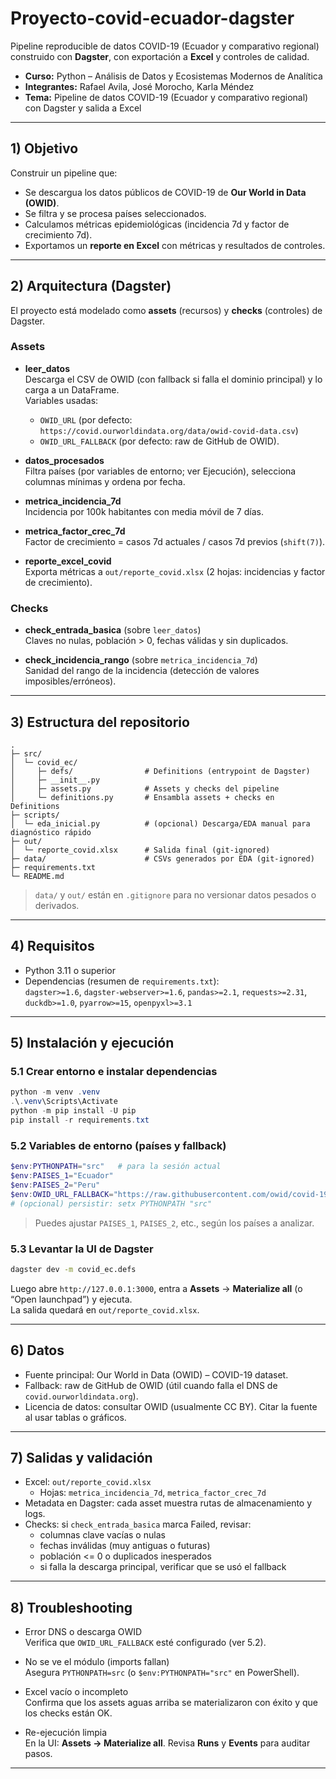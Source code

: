 # Proyecto-covid-ecuador-dagster

Pipeline reproducible de datos COVID-19 (Ecuador y comparativo regional) construido con **Dagster**, con exportación a **Excel** y controles de calidad.

- **Curso:** Python – Análisis de Datos y Ecosistemas Modernos de Analítica
- **Integrantes:** Rafael Avila, José Morocho, Karla Méndez 
- **Tema:** Pipeline de datos COVID-19 (Ecuador y comparativo regional) con Dagster y salida a Excel

---

## 1) Objetivo

Construir un pipeline que:
- Se descargua los datos públicos de COVID-19 de **Our World in Data (OWID)**.
- Se filtra y se procesa países seleccionados.
- Calculamos métricas epidemiológicas (incidencia 7d y factor de crecimiento 7d).
- Exportamos un **reporte en Excel** con métricas y resultados de controles.

---

## 2) Arquitectura (Dagster)

El proyecto está modelado como **assets** (recursos) y **checks** (controles) de Dagster.

### Assets
- **leer_datos**  
  Descarga el CSV de OWID (con fallback si falla el dominio principal) y lo carga a un DataFrame.  
  Variables usadas:  
  - `OWID_URL` (por defecto: `https://covid.ourworldindata.org/data/owid-covid-data.csv`)  
  - `OWID_URL_FALLBACK` (por defecto: raw de GitHub de OWID).

- **datos_procesados**  
  Filtra países (por variables de entorno; ver Ejecución), selecciona columnas mínimas y ordena por fecha.

- **metrica_incidencia_7d**  
  Incidencia por 100k habitantes con media móvil de 7 días.

- **metrica_factor_crec_7d**  
  Factor de crecimiento = casos 7d actuales / casos 7d previos (`shift(7)`).

- **reporte_excel_covid**  
  Exporta métricas a `out/reporte_covid.xlsx` (2 hojas: incidencias y factor de crecimiento).

### Checks
- **check_entrada_basica** (sobre `leer_datos`)  
  Claves no nulas, población > 0, fechas válidas y sin duplicados.

- **check_incidencia_rango** (sobre `metrica_incidencia_7d`)  
  Sanidad del rango de la incidencia (detección de valores imposibles/erróneos).

---

## 3) Estructura del repositorio

```
.
├─ src/
│  └─ covid_ec/
│     ├─ defs/                # Definitions (entrypoint de Dagster)
│     ├─ __init__.py
│     ├─ assets.py            # Assets y checks del pipeline
│     └─ definitions.py       # Ensambla assets + checks en Definitions
├─ scripts/
│  └─ eda_inicial.py          # (opcional) Descarga/EDA manual para diagnóstico rápido
├─ out/
│  └─ reporte_covid.xlsx      # Salida final (git-ignored)
├─ data/                      # CSVs generados por EDA (git-ignored)
├─ requirements.txt
└─ README.md
```

> `data/` y `out/` están en `.gitignore` para no versionar datos pesados o derivados.

---

## 4) Requisitos

- Python 3.11 o superior
- Dependencias (resumen de `requirements.txt`):  
  `dagster>=1.6`, `dagster-webserver>=1.6`, `pandas>=2.1`, `requests>=2.31`,  
  `duckdb>=1.0`, `pyarrow>=15`, `openpyxl>=3.1`

---

## 5) Instalación y ejecución

### 5.1 Crear entorno e instalar dependencias

```powershell
python -m venv .venv
.\.venv\Scripts\Activate
python -m pip install -U pip
pip install -r requirements.txt
```

### 5.2 Variables de entorno (países y fallback)

```powershell
$env:PYTHONPATH="src"   # para la sesión actual
$env:PAISES_1="Ecuador"
$env:PAISES_2="Peru"
$env:OWID_URL_FALLBACK="https://raw.githubusercontent.com/owid/covid-19-data/master/public/data/owid-covid-data.csv"
# (opcional) persistir: setx PYTHONPATH "src"
```

> Puedes ajustar `PAISES_1`, `PAISES_2`, etc., según los países a analizar.

### 5.3 Levantar la UI de Dagster

```bash
dagster dev -m covid_ec.defs
```

Luego abre `http://127.0.0.1:3000`, entra a **Assets** → **Materialize all** (o “Open launchpad”) y ejecuta.  
La salida quedará en `out/reporte_covid.xlsx`.

---

## 6) Datos

- Fuente principal: Our World in Data (OWID) – COVID-19 dataset.
- Fallback: raw de GitHub de OWID (útil cuando falla el DNS de `covid.ourworldindata.org`).
- Licencia de datos: consultar OWID (usualmente CC BY). Citar la fuente al usar tablas o gráficos.

---

## 7) Salidas y validación

- Excel: `out/reporte_covid.xlsx`  
  - Hojas: `metrica_incidencia_7d`, `metrica_factor_crec_7d`
- Metadata en Dagster: cada asset muestra rutas de almacenamiento y logs.
- Checks: si `check_entrada_basica` marca Failed, revisar:
  - columnas clave vacías o nulas
  - fechas inválidas (muy antiguas o futuras)
  - población <= 0 o duplicados inesperados
  - si falla la descarga principal, verificar que se usó el fallback

---

## 8) Troubleshooting

- Error DNS o descarga OWID  
  Verifica que `OWID_URL_FALLBACK` esté configurado (ver 5.2).

- No se ve el módulo (imports fallan)  
  Asegura `PYTHONPATH=src` (o `$env:PYTHONPATH="src"` en PowerShell).

- Excel vacío o incompleto  
  Confirma que los assets aguas arriba se materializaron con éxito y que los checks están OK.

- Re-ejecución limpia  
  En la UI: **Assets → Materialize all**. Revisa **Runs** y **Events** para auditar pasos.

---
